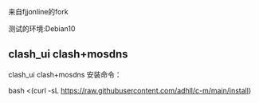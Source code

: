 来自fjjonline的fork 

测试的环境:Debian10 

## **clash_ui** clash+mosdns
clash_ui clash+mosdns 安装命令：

bash <(curl -sL https://raw.githubusercontent.com/adhll/c-m/main/install)
